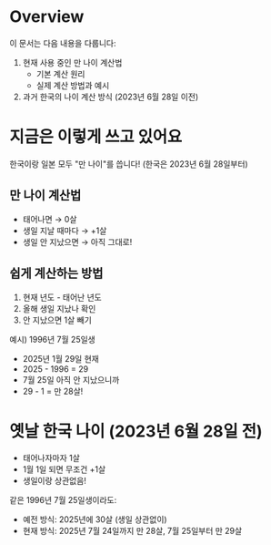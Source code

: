 # Overview

이 문서는 다음 내용을 다룹니다:
1. 현재 사용 중인 만 나이 계산법
   - 기본 계산 원리
   - 실제 계산 방법과 예시
2. 과거 한국의 나이 계산 방식 (2023년 6월 28일 이전)

# 지금은 이렇게 쓰고 있어요
한국이랑 일본 모두 "만 나이"를 씁니다! (한국은 2023년 6월 28일부터)

## 만 나이 계산법
- 태어나면 → 0살
- 생일 지날 때마다 → +1살
- 생일 안 지났으면 → 아직 그대로!

## 쉽게 계산하는 방법
1. 현재 년도 - 태어난 년도
2. 올해 생일 지났나 확인
3. 안 지났으면 1살 빼기

예시) 1996년 7월 25일생
- 2025년 1월 29일 현재
- 2025 - 1996 = 29
- 7월 25일 아직 안 지났으니까
- 29 - 1 = 만 28살!

# 옛날 한국 나이 (2023년 6월 28일 전)
- 태어나자마자 1살
- 1월 1일 되면 무조건 +1살
- 생일이랑 상관없음!

같은 1996년 7월 25일생이라도:
- 예전 방식: 2025년에 30살 (생일 상관없이)
- 현재 방식: 2025년 7월 24일까지 만 28살, 7월 25일부터 만 29살